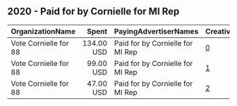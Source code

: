 ## 2020 - Paid for by Cornielle for MI Rep 
|OrganizationName|Spent|PayingAdvertiserNames|CreativeUrls|Impressions|Genders|AgeBrackets|CountryCodes|BillingAddresses|CandidateBallotInformation|
|:---|---:|:---|:---|---:|:---|:---|:---|:---|:---|
|Vote Cornielle for 88|134.00 USD|Paid for by Cornielle for MI Rep|[0](https://www.snap.com/political-ads/asset/edd9222b4330409b7152bd87a8b33ac495080cde8921b46e67dc94b95e2d0b52?mediaType=png)|29,471||16+|united states|US|Franklin Cornielle for MI State Rep|
|Vote Cornielle for 88|99.00 USD|Paid for by Cornielle for MI Rep|[1](https://www.snap.com/political-ads/asset/edd9222b4330409b7152bd87a8b33ac495080cde8921b46e67dc94b95e2d0b52?mediaType=png)|89,379|||united states|US|Franklin Cornielle for MI State Rep|
|Vote Cornielle for 88|47.00 USD|Paid for by Cornielle for MI Rep|[2](https://www.snap.com/political-ads/asset/b34046044a26b804c881eee0104b40d93ad519c335c93edf9ea6896ee540caee?mediaType=png)|12,726||17+|united states|US||
